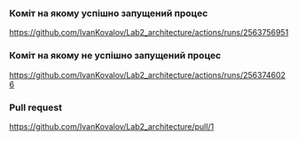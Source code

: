 ### Коміт на якому успішно запущений процес 
https://github.com/IvanKovalov/Lab2_architecture/actions/runs/2563756951
### Коміт на якому не успішно запущений процес 
https://github.com/IvanKovalov/Lab2_architecture/actions/runs/2563746026

### Pull request 
https://github.com/IvanKovalov/Lab2_architecture/pull/1